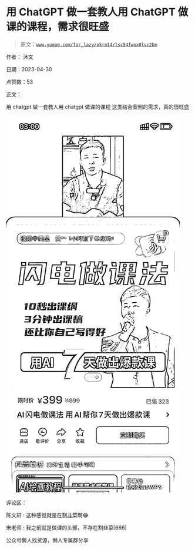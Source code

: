 # 用 ChatGPT 做一套教人用 ChatGPT 做课的课程，需求很旺盛

> 原文：[`www.yuque.com/for_lazy/xkrm14/lsc54fwnx0lvc2bm`](https://www.yuque.com/for_lazy/xkrm14/lsc54fwnx0lvc2bm)



作者： 沐文



日期：2023-04-30



点赞数：53



正文：



用 chatgpt 做一套教人用 chatgpt 做课的课程 这类结合案例的需求，真的很旺盛



![](img/bdf503e83967ac71cdcd3ba0e5ae2363.png)  

评论区：



陈文轩 : 这种感觉就是在割韭菜啊😂



宋老师 : 我之前就是做课的头部，不存在割韭菜[666]



公众号懒人找资源，懒人专属群分享

</ne-p>